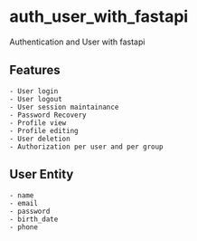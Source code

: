 # auth_user_with_fastapi
Authentication and User with fastapi

## Features

    - User login
    - User logout
    - User session maintainance
    - Password Recovery
    - Profile view
    - Profile editing
    - User deletion
    - Authorization per user and per group

## User Entity

    - name
    - email
    - password
    - birth_date
    - phone

